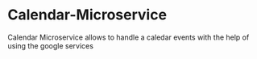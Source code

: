 # Calendar-Microservice
Calendar Microservice allows to handle a caledar events with the help of using the google services 
